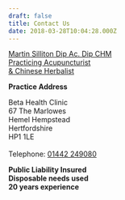 ```yaml
---
draft: false
title: Contact Us
date: 2018-03-28T10:04:28.000Z
---
```

<a href="/about-martin/">Martin Silliton Dip Ac. Dip CHM<br>
Practicing Acupuncturist<br>
&amp; Chinese Herbalist</a>

**Practice Address**

Beta Health Clinic<br>
67 The Marlowes<br>
Hemel Hempstead<br>
Hertfordshire<br>
HP1 1LE<br><br>
Telephone: <a href="tel:+441442249080">01442 249080</a>

**Public Liability Insured**</br>
**Disposable needs used**</br>
**20 years experience**
